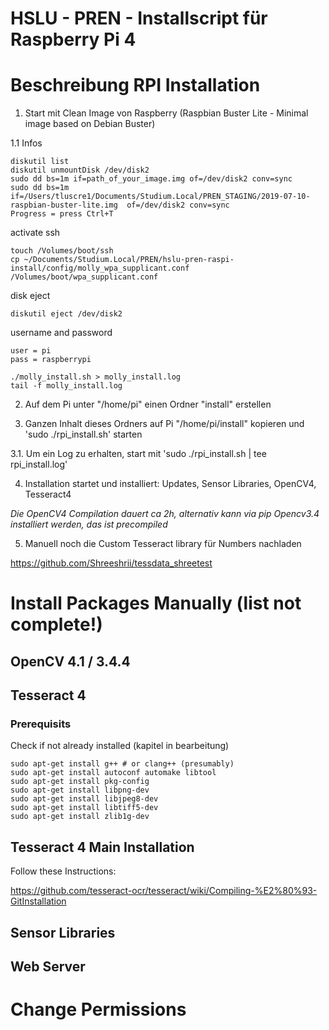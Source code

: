 # HSLU - PREN - Installscript für Raspberry Pi 4

# Beschreibung RPI Installation 

1. Start mit Clean Image von Raspberry (Raspbian Buster Lite - Minimal image based on Debian Buster)

1.1 Infos

```
diskutil list
diskutil unmountDisk /dev/disk2
sudo dd bs=1m if=path_of_your_image.img of=/dev/disk2 conv=sync
sudo dd bs=1m if=/Users/tluscre1/Documents/Studium.Local/PREN_STAGING/2019-07-10-raspbian-buster-lite.img  of=/dev/disk2 conv=sync
Progress = press Ctrl+T
```

activate ssh
```
touch /Volumes/boot/ssh
cp ~/Documents/Studium.Local/PREN/hslu-pren-raspi-install/config/molly_wpa_supplicant.conf /Volumes/boot/wpa_supplicant.conf
```

disk eject 
```
diskutil eject /dev/disk2
```

username and password
```
user = pi
pass = raspberrypi
```

```
./molly_install.sh > molly_install.log
tail -f molly_install.log
```

2. Auf dem Pi unter "/home/pi" einen Ordner "install" erstellen

3. Ganzen Inhalt dieses Ordners auf Pi "/home/pi/install" kopieren und 'sudo ./rpi_install.sh' starten

3.1. Um ein Log zu erhalten, start mit 'sudo ./rpi_install.sh | tee rpi_install.log'

4. Installation startet und installiert: Updates, Sensor Libraries, OpenCV4, Tesseract4

*Die OpenCV4 Compilation dauert ca 2h, alternativ kann via pip Opencv3.4 installiert werden, das ist precompiled*

5. Manuell noch die Custom Tesseract library für Numbers nachladen

https://github.com/Shreeshrii/tessdata_shreetest


# Install Packages Manually (list not complete!)

## OpenCV 4.1 / 3.4.4


## Tesseract 4

### Prerequisits

Check if not already installed (kapitel in bearbeitung)

    sudo apt-get install g++ # or clang++ (presumably)
    sudo apt-get install autoconf automake libtool
    sudo apt-get install pkg-config
    sudo apt-get install libpng-dev
    sudo apt-get install libjpeg8-dev
    sudo apt-get install libtiff5-dev
    sudo apt-get install zlib1g-dev


## Tesseract 4 Main Installation

Follow these Instructions:

https://github.com/tesseract-ocr/tesseract/wiki/Compiling-%E2%80%93-GitInstallation


## Sensor Libraries


## Web Server

# Change Permissions





